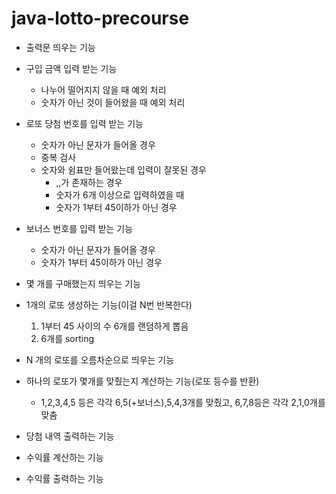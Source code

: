 # java-lotto-precourse

* 출력문 띄우는 기능
* 구입 금액 입력 받는 기능

  * 나누어 떨어지지 않을 때 예외 처리
  * 숫자가 아닌 것이 들어왔을 때 예외 처리
* 로또 당첨 번호를 입력 받는 기능

  * 숫자가 아닌 문자가 들어올 경우
  * 중복 검사
  * 숫자와 쉼표만 들어왔는데 입력이 잘못된 경우
    * ,,가 존재하는 경우
    * 숫자가 6개 이상으로 입력하였을 때
    * 숫자가 1부터 45이하가 아닌 경우
* 보너스 번호를 입력 받는 기능

  * 숫자가 아닌 문자가 들어올 경우
  * 숫자가 1부터 45이하가 아닌 경우
* 몇 개를 구매했는지 띄우는 기능
* 1개의 로또 생성하는 기능(이걸 N번 반복한다)

  1. 1부터 45 사이의 수 6개를 랜덤하게 뽑음
  2. 6개를 sorting
* N 개의 로또를 오름차순으로 띄우는 기능
* 하나의 로또가 몇개를 맞췄는지 계산하는 기능(로또 등수를 반환)

  * 1,2,3,4,5 등은 각각 6,5(+보너스),5,4,3개를 맞췄고, 6,7,8등은 각각 2,1,0개를 맞춤
* 당첨 내역 출력하는 기능
* 수익률 계산하는 기능
* 수익률 출력하는 기능
